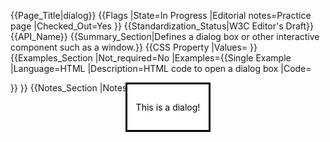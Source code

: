 {{Page_Title|dialog}}
{{Flags
|State=In Progress
|Editorial notes=Practice page
|Checked_Out=Yes
}}
{{Standardization_Status|W3C Editor's Draft}}
{{API_Name}}
{{Summary_Section|Defines a dialog box or other interactive component such as a window.}}
{{CSS Property
|Values=
}}
{{Examples_Section
|Not_required=No
|Examples={{Single Example
|Language=HTML
|Description=HTML code to open a dialog box
|Code=<dialog open>
  <p>This is a dialog!</p>
</dialog>
}}
}}
{{Notes_Section
|Notes=The <dialog> tag defines any interactive component such as a dialog box or window. The <dialog> tag is written as <dialog></dialog> with the content of the dialog box inserted between the opening and closing tags. Different styles can be added to enhance the presentation. Examples of <dialog> include dialog box, inspector, or window. 

Supported Browsers: Google Chrome, Opera Mini and 
Safari.

The <dialog> tag is new in HTML5.
}}
{{Related_Specifications_Section
|Specifications=
}}
{{See_Also_Section
|Topic_clusters=HTML
}}
{{Topics|HTML}}
{{External_Attribution
|Is_CC-BY-SA=No
}}
{{Compatibility_Section
|Not_required=Yes
|Imported_tables=
|Desktop_rows=
|Mobile_rows=
|Notes_rows=
}}